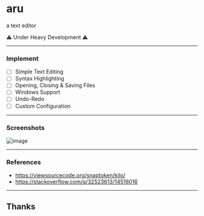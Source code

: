 # aru
a text editor

:warning: Under Heavy Development :warning:

---
### Implement
- [ ] Simple Text Editing
- [ ] Syntax Highlighting
- [ ] Opening, Closing & Saving Files
- [ ] Windows Support
- [ ] Undo-Redo
- [ ] Custom Configuration

---
### Screenshots

![image](https://user-images.githubusercontent.com/75035219/189479152-8252e6ac-704f-4f53-bde3-4e2b3944fe9a.png)

---
### References
- https://viewsourcecode.org/snaptoken/kilo/
- https://stackoverflow.com/q/32523613/14516016

---
## Thanks
